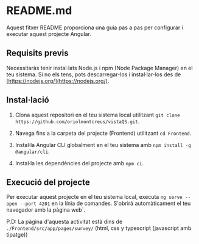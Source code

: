 # README.md

Aquest fitxer README proporciona una guia pas a pas per configurar i executar aquest projecte Angular. 

## Requisits previs

Necessitaràs tenir instal·lats Node.js i npm (Node Package Manager) en el teu sistema. Si no els tens, pots descarregar-los i instal·lar-los des de [https://nodejs.org/](https://nodejs.org/).

## Instal·lació

1. Clona aquest repositori en el teu sistema local utilitzant `git clone https://github.com/oriolmontcreus/vistaQS.git`.

2. Navega fins a la carpeta del projecte (Frontend) utilitzant `cd Frontend`.

3. Instal·la Angular CLI globalment en el teu sistema amb `npm install -g @angular/cli`.

4. Instal·la les dependències del projecte amb `npm ci`.

## Execució del projecte

Per executar aquest projecte en el teu sistema local, executa `ng serve --open --port 4201` en la línia de comandes. S'obrirà automàticament el teu navegador amb la pàgina web`.

P.D: La pàgina d'aquesta activitat està dins de `./Frontend/src/app/pages/survey/` (html, css y typescript (javascript amb tipatge))